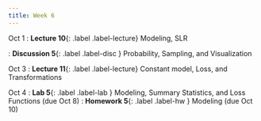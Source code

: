 ```yaml
---
title: Week 6
---
```


Oct 1
: **Lecture 10**{: .label .label-lecture} Modeling, SLR

: **Discussion 5**{: .label .label-disc } Probability, Sampling, and Visualization

Oct 3
: **Lecture 11**{: .label .label-lecture} Constant model, Loss, and Transformations


Oct 4
: **Lab 5**{: .label .label-lab }  Modeling, Summary Statistics, and Loss Functions (due Oct 8)
: **Homework 5**{: .label .label-hw } Modeling (due Oct 10)